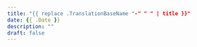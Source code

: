```yaml
---
title: "{{ replace .TranslationBaseName "-" " " | title }}"
date: {{ .Date }}
description: ""
draft: false
---
```


